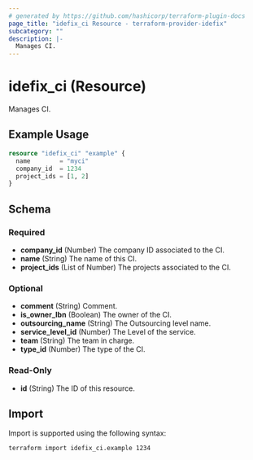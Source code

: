 ```yaml
---
# generated by https://github.com/hashicorp/terraform-plugin-docs
page_title: "idefix_ci Resource - terraform-provider-idefix"
subcategory: ""
description: |-
  Manages CI.
---
```


# idefix_ci (Resource)

Manages CI.

## Example Usage

```terraform
resource "idefix_ci" "example" {
  name        = "myci"
  company_id  = 1234
  project_ids = [1, 2]
}
```

<!-- schema generated by tfplugindocs -->
## Schema

### Required

- **company_id** (Number) The company ID associated to the CI.
- **name** (String) The name of this CI.
- **project_ids** (List of Number) The projects associated to the CI.

### Optional

- **comment** (String) Comment.
- **is_owner_lbn** (Boolean) The owner of the CI.
- **outsourcing_name** (String) The Outsourcing level name.
- **service_level_id** (Number) The Level of the service.
- **team** (String) The team in charge.
- **type_id** (Number) The type of the CI.

### Read-Only

- **id** (String) The ID of this resource.

## Import

Import is supported using the following syntax:

```shell
terraform import idefix_ci.example 1234
```
